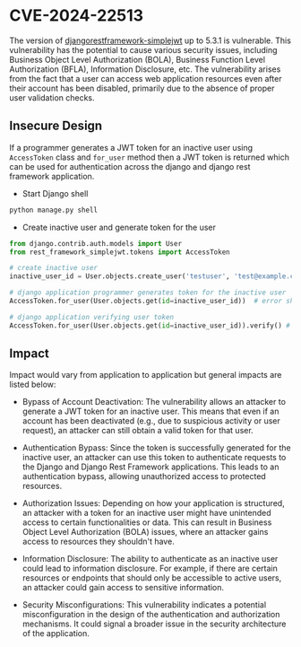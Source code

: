 # CVE-2024-22513

The version of [djangorestframework-simplejwt](https://github.com/jazzband/djangorestframework-simplejwt) up to 5.3.1 is vulnerable. This vulnerability has the potential to cause various security issues, including Business Object Level Authorization (BOLA), Business Function Level Authorization (BFLA), Information Disclosure, etc. The vulnerability arises from the fact that a user can access web application resources even after their account has been disabled, primarily due to the absence of proper user validation checks.

## Insecure Design

If a programmer generates a JWT token for an inactive user using `AccessToken` class and `for_user` method then a JWT token is returned which can be used for authentication across the django and django rest framework application.

-   Start Django shell

```bash
python manage.py shell
```

-   Create inactive user and generate token for the user

```python
from django.contrib.auth.models import User
from rest_framework_simplejwt.tokens import AccessToken

# create inactive user
inactive_user_id = User.objects.create_user('testuser', 'test@example.com', 'testPassw0rd!', is_active=False).id

# django application programmer generates token for the inactive user
AccessToken.for_user(User.objects.get(id=inactive_user_id))  # error should be raised since user is inactive

# django application verifying user token
AccessToken.for_user(User.objects.get(id=inactive_user_id)).verify() # no exception is raised during verification of inactive user token
```

## Impact

Impact would vary from application to application but general impacts are listed below:

-   Bypass of Account Deactivation:
    The vulnerability allows an attacker to generate a JWT token for an inactive user. This means that even if an account has been deactivated (e.g., due to suspicious activity or user request), an attacker can still obtain a valid token for that user.

-   Authentication Bypass:
    Since the token is successfully generated for the inactive user, an attacker can use this token to authenticate requests to the Django and Django Rest Framework applications. This leads to an authentication bypass, allowing unauthorized access to protected resources.

-   Authorization Issues:
    Depending on how your application is structured, an attacker with a token for an inactive user might have unintended access to certain functionalities or data. This can result in Business Object Level Authorization (BOLA) issues, where an attacker gains access to resources they shouldn't have.

-   Information Disclosure:
    The ability to authenticate as an inactive user could lead to information disclosure. For example, if there are certain resources or endpoints that should only be accessible to active users, an attacker could gain access to sensitive information.

-   Security Misconfigurations:
    This vulnerability indicates a potential misconfiguration in the design of the authentication and authorization mechanisms. It could signal a broader issue in the security architecture of the application.
